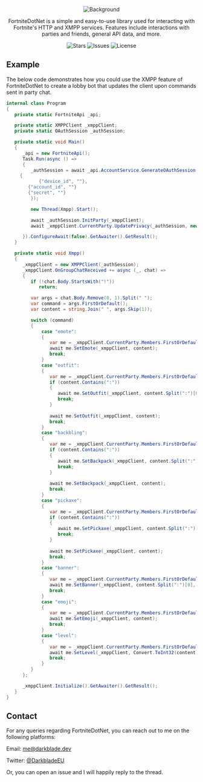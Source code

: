 <p align="center">
	<img align="center" src="https://i.ibb.co/3cwrNSJ/Fortnite-Dot-Net.png" alt="Background">
</p>
<p align="center">FortniteDotNet is a simple and easy-to-use library used for interacting with Fortnite's HTTP and XMPP services. Features include interactions with parties and friends, general API data, and more.</p>
<p align="center">
    <img alt="Stars" src="https://img.shields.io/github/stars/DarkbladeEU/FortniteDotNet">
    <img alt="Issues" src="https://img.shields.io/github/issues/DarkbladeEU/FortniteDotNet">
    <img alt="License" src="https://img.shields.io/github/license/DarkbladeEU/FortniteDotNet">
</p>

## Example
The below code demonstrates how you could use the XMPP feature of FortniteDotNet to create a lobby bot that updates the client upon commands sent in party chat.

```cs
internal class Program 
{
   private static FortniteApi _api;

   private static XMPPClient _xmppClient;
   private static OAuthSession _authSession;

   private static void Main() 
   {
      _api = new FortniteApi();
      Task.Run(async () => 
      {
         _authSession = await _api.AccountService.GenerateOAuthSession(GrantType.DeviceAuth, AuthClient.iOS, new() 
	 {
            {"device_id", ""}, 
	    {"account_id", ""}
	    {"secret", ""}
         });

         new Thread(Xmpp).Start();

         await _authSession.InitParty(_xmppClient);
         await _xmppClient.CurrentParty.UpdatePrivacy(_authSession, new PartyPrivacy(Privacy.Public));

      }).ConfigureAwait(false).GetAwaiter().GetResult();
   }

   private static void Xmpp() 
   {
      _xmppClient = new XMPPClient(_authSession);
      _xmppClient.OnGroupChatReceived += async (_, chat) => 
      {
         if (!chat.Body.StartsWith("!"))
            return;

         var args = chat.Body.Remove(0, 1).Split(" ");
         var command = args.FirstOrDefault();
         var content = string.Join(" ", args.Skip(1));

         switch (command) 
         {
             case "emote": 
             {
                var me = _xmppClient.CurrentParty.Members.FirstOrDefault(x => x.Id == _authSession.AccountId);
                await me.SetEmote(_xmppClient, content);
                break;
             }
             case "outfit": 
             {
                var me = _xmppClient.CurrentParty.Members.FirstOrDefault(x => x.Id == _authSession.AccountId);
                if (content.Contains(":")) 
                {
                   await me.SetOutfit(_xmppClient, content.Split(":")[0], content.Split(":")[1]);
                   break;
                }
    
                await me.SetOutfit(_xmppClient, content);
                break;
             }
             case "backbling":
             {
                var me = _xmppClient.CurrentParty.Members.FirstOrDefault(x => x.Id == _authSession.AccountId);
                if (content.Contains(":")) 
                {
                   await me.SetBackpack(_xmppClient, content.Split(":")[0], content.Split(":")[1]);
                   break;
                }
    
                await me.SetBackpack(_xmppClient, content);
                break;
             }
             case "pickaxe": 
             {
                var me = _xmppClient.CurrentParty.Members.FirstOrDefault(x => x.Id == _authSession.AccountId);
                if (content.Contains(":")) 
                {
                   await me.SetPickaxe(_xmppClient, content.Split(":")[0], content.Split(":")[1]);
                   break;
                }
    
                await me.SetPickaxe(_xmppClient, content);
                break;
             }
             case "banner": 
             {
                var me = _xmppClient.CurrentParty.Members.FirstOrDefault(x => x.Id == _authSession.AccountId);
                await me.SetBanner(_xmppClient, content.Split(":")[0], content.Split(":")[1]);
                break;
             }
             case "emoji": 
             {
                var me = _xmppClient.CurrentParty.Members.FirstOrDefault(x => x.Id == _authSession.AccountId);
                await me.SetEmoji(_xmppClient, content);
                break;
             }
             case "level": 
             {
                var me = _xmppClient.CurrentParty.Members.FirstOrDefault(x => x.Id == _authSession.AccountId);
                await me.SetLevel(_xmppClient, Convert.ToInt32(content));
                break;
             }
         }
      };

      _xmppClient.Initialize().GetAwaiter().GetResult();
   }
}
```

## Contact
For any queries regarding FortniteDotNet, you can reach out to me on the following platforms:

Email: <a href="mailto:me@darkblade.dev">me@darkblade.dev</a>

Twitter: <a href="https://twitter.com/DarkbladeEU">@DarkbladeEU</a>

Or, you can open an issue and I will happily reply to the thread.
